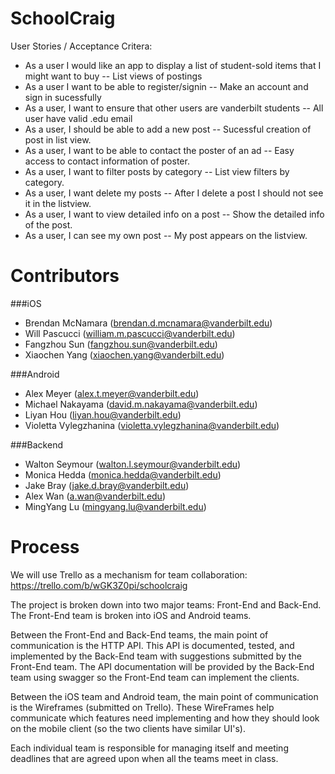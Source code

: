 SchoolCraig
===========

User Stories / Acceptance Critera:
* As a user I would like an app to display a list of student-sold items that I might want to buy -- List views of postings
* As a user I want to be able to register/signin -- Make an account and sign in sucessfully
* As a user, I want to ensure that other users are vanderbilt students -- All user have valid .edu email
* As a user, I should be able to add a new post -- Sucessful creation of post in list view.
* As a user, I want to be able to contact the poster of an ad -- Easy access to contact information of poster.
* As a user, I want to filter posts by category -- List view filters by category.
* As a user, I want delete my posts -- After I delete a post I should not see it in the listview.
* As a user, I want to view detailed info on a post -- Show the detailed info of the post.
* As a user, I can see my own post -- My post appears on the listview.

Contributors
============

###iOS

* Brendan McNamara (brendan.d.mcnamara@vanderbilt.edu)
* Will Pascucci (william.m.pascucci@vanderbilt.edu)
* Fangzhou Sun (fangzhou.sun@vanderbilt.edu)
* Xiaochen Yang (xiaochen.yang@vanderbilt.edu)

###Android

* Alex Meyer (alex.t.meyer@vanderbilt.edu)
* Michael Nakayama (david.m.nakayama@vanderbilt.edu)
* Liyan Hou (liyan.hou@vanderbilt.edu)
* Violetta Vylegzhanina (violetta.vylegzhanina@vanderbilt.edu)

###Backend
* Walton Seymour (walton.l.seymour@vanderbilt.edu)
* Monica Hedda (monica.hedda@vanderbilt.edu)
* Jake Bray (jake.d.bray@vanderbilt.edu)
* Alex Wan (a.wan@vanderbilt.edu)
* MingYang Lu (mingyang.lu@vanderbilt.edu)


Process
=======

We will use Trello as a mechanism for team collaboration:
https://trello.com/b/wGK3Z0pi/schoolcraig

The project is broken down into two major teams: Front-End and Back-End. The Front-End team is broken into iOS and Android teams.

Between the Front-End and Back-End teams, the main point of communication is the HTTP API. This API is documented, tested, and implemented by the Back-End team with suggestions submitted by the Front-End team. The API documentation will be provided by the Back-End team using swagger so the Front-End team can implement the clients.

Between the iOS team and Android team, the main point of communication is the Wireframes (submitted on Trello). These WireFrames help communicate which features need implementing and how they should look on the mobile client (so the two clients have similar UI's).

Each individual team is responsible for managing itself and meeting deadlines that are agreed upon when all the teams meet in class.

